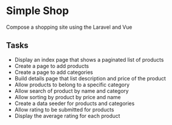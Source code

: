 # Simple Shop

Compose a shopping site using the Laravel and Vue

## Tasks

+ Display an index page that shows a paginated list of products
+ Create a page to add products
+ Create a page to add categories
+ Build details page that list description and price of the product
+ Allow products to belong to a specific category
+ Allow search of product by name and category
+ Allow sorting by product by price and name
+ Create a data seeder for products and categories
+ Allow rating to be submitted for products
+ Display the average rating for each product

